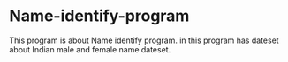 # Name-identify-program
This program is about Name identify program.  in this program has dateset about Indian male and female name dateset.

